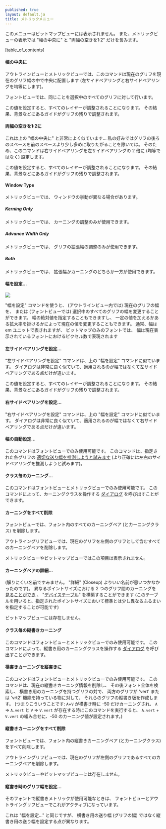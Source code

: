 ```yaml
---
published: true
layout: default.ja
title: メトリックメニュー
---
```


<!--
This menu is not present in the Bitmap View, and the Metrics View only
contains "Center in Width" and "Thirds in Width".
-->
このメニューはビットマップビューには表示されません。
また、メトリックビューの表示では "幅の中央に" と "両幅の空きを1:2" だけを含みます。


[table_of_contents]


<!--
#### Center in Width
-->
#### 幅の中央に

<!--
In the Outline and Metrics Views this centers the current glyph (makes
its lbearing be the same as its rbearing) within the current width.
-->
アウトラインビューとメトリックビューでは、このコマンドは現在のグリフを現在のグリフ幅の中で中央に配置します
(左サイドベアリングと右サイドベアリングを均等にします)。

<!--
In the Font View the same thing is done for all selected glyphs.
-->
フォントビューでは、同じことを選択中のすべてのグリフに対して行います。

<!--
Setting this value will adjust all layers so that guides in the background etc.
will be adjusted with the rest of the glyph.
-->
この値を設定すると、すべてのレイヤーが調整されることになります。
その結果、背景などにあるガイドがグリフの残りで調整されます。

<!--
#### Thirds in Width
-->
#### 両幅の空きを1:2に

<!--
This is very like Center in Width above... except that I happen to
prefer having a bit more white space after my glyphs than before them.
So this command makes the rbearing twice the lbearing (instead of making
them be the same).
-->
これは上の "幅の中央に" と非常によく似ています…
私の好みではグリフの後ろのスペースを前のスペースより少し多めに取りたがることを除いては。
そのため、このコマンドは右サイドベアリングを左サイドベアリングの 2 倍に (均等ではなく) 設定します。

<!--
Setting this value will adjust all layers so that guides in the background etc.
will be adjusted with the rest of the glyph.
-->
この値を設定すると、すべてのレイヤーが調整されることになります。
その結果、背景などにあるガイドがグリフの残りで調整されます。

#### Window Type

<!--
In the Metrics View, the window may behave in different ways.
-->
メトリックビューでは、
ウィンドウの挙動が異なる場合があります。


##### Kerning Only

<!--
This metrics view may only be used to adjust kerning
-->
メトリックビューでは、
カーニングの調整のみが使用できます。


##### Advance Width Only

<!--
This metrics view may only be used to adjust the advance widths of
glyphs
-->
メトリックビューでは、
グリフの拡張幅の調整のみが使用できます。

##### Both

<!--
This metrics view will adjust either the advance width or kerning
-->
メトリックビューでは、
拡張幅かカーニングのどちらか一方が使用できます。


<!--
#### Set Width...
-->
#### 幅を設定...

![](/assets/img/filemenu-setwidth.png)

<!--
The Set Width command allows you to change the width of the current
glyph (in the outline view) or all selected glyphs (in the font view).
You may either set the width to an absolute value, change the width by
adding a constant value to it, or multiply it by a scale factor.
Normally the width will be expressed in em-units, but in a bitmap only
font the width will be expressed as pixels in the current displayed
font.
-->
"幅を設定" コマンドを使うと、
(アウトラインビュー内では) 現在のグリフの幅を、
または (フォントビューでは) 選択中のすべてのグリフの幅を変更することができます。
幅の絶対値を指定することもできますし、
一定の値を加えるかある拡大率を掛けるかによって現在の値を変更することもできます。
通常、幅は em ユニットで表されますが、
ビットマップのみのフォントでは、
幅は現在表示されているフォントにおけるピクセル数で表現されます


<!--
#### Set LBearing...
-->
#### 左サイドベアリングを設定...

<!--
The Set LBearing command is similar to the Set Width command above, the
dialog is pretty much the same except that it applies to the left side
bearing rather than to the width.
-->
"左サイドベアリングを設定" コマンドは、上の "幅を設定" コマンドに似ています。
ダイアログは非常に良く似ていて、適用されるのが幅ではなくて左サイドベアリングである点だけが違います。

<!--
Setting this value will adjust all layers so that guides in the background etc.
will be adjusted with the rest of the glyph.
-->
この値を設定すると、すべてのレイヤーが調整されることになります。
その結果、背景などにあるガイドがグリフの残りで調整されます。

<!--
#### Set RBearing...
-->
#### 右サイドベアリングを設定...

<!--
The Set RBearing command is similar to the Set Width command above, the
dialog is pretty much the same except that it applies to the right side
bearing rather than to the width.
-->
"右サイドベアリングを設定" コマンドは、上の "幅を設定" コマンドに似ています。
ダイアログは非常に良く似ていて、適用されるのが幅ではなくて右サイドベアリングである点だけが違います。


<!--
#### Auto Width...
-->
#### 幅の自動設定...

<!--
This command is only available in the font view. [It attempts to guess
reasonable values for the widths](../autowidth/#AutoWidth) (more
accurately the left and right bearings) of the specified glyphs.
-->
このコマンドはフォントビューでのみ使用可能です。
このコマンドは、指定された各グリフの
[適切な送り幅を推測しようと試みます](../../reference/autowidth/#AutoWidth)
(より正確には左右のサイドベアリングを推測しようと試みます)。


<!--
#### Kern By Classes...
-->
#### クラス毎のカーニング...

<!--
This command is only available from the font and metrics views. It
provides the user with a [dialog](../metricsview/#kernclass) to
manipulate kerning classes.
-->
このコマンドはフォントビューとメトリックビューでのみ使用可能です。
このコマンドによって、カーニングクラスを操作する
[ダイアログ](../metricsview/#クラス毎のカーニング)
を呼び出すことができます。


<!--
#### Remove All Kern Pairs
-->
#### カーニングをすべて削除

<!--
In the font view removes all kern pairs (and kern classes) in the font.
-->
フォントビューでは、フォント内のすべてのカーニングペア (とカーニングクラス) を削除します。

<!--
In the outline glyph view removes all kern pairs where the current
glyph is the left hand glyph.
-->
アウトライングリフビューでは、現在のグリフを左側のグリフとして含むすべてのカーニングペアを削除します。

<!--
Not present in the Metrics or Bitmap views.
-->
メトリックビューやビットマップビューではこの項目は表示されません。


<!--
#### Kern Pair Closeup...
-->
#### カーニングペアの詳細...

<!--
(Sorry about the name, I couldn't think of a better).
[Allows](../metricsview/#kernpair) you to get a look at kerning between
two glyphs at different point-sizes and to build a "[Device
Table](../metricsview/#DeviceTable)" (which allows small corrections
from the standard behavior at specified point sizes)
-->
(解りにくい名前ですみません。 "詳細" (Closeup) よりいい名前が思いつかなかったのです)。
異なるポイントサイズにおける 2 つのグリフ間のカーニングを [見ることができ](../metricsview/#kern-pair-closeup) 、
"[デバイステーブル](../metricsview/#デバイステーブル)" を構築することができます
(このテーブルを用いると、指定されたポイントサイズにおいて標準とは少し異なるふるまいを指定することが可能です)

<!--
Not present in the Bitmap view.
-->
ビットマップビューには存在しません。


<!--
#### VKern By Classes...
-->
#### クラス毎の縦書きカーニング

<!--
This command is only available from the font and metrics views. It
provides the user with a [dialog](../metricsview/#kernclass) to
manipulate vertical kerning classes.
-->
このコマンドはフォントビューとメトリックビューでのみ使用可能です。
このコマンドによって、縦書き用のカーニングクラスを操作する
[ダイアログ](../metricsview/#クラス毎のカーニング)
を呼び出すことができます。


<!--
#### VKern From HKern
-->
#### 横書きカーニングを縦書きに

<!--
This command is only available from the font and metrics views. It
removes all current vertical kerning information, then it looks through
the font and for each pair of horizontally kerned glyphs where both have
a 'vert' or 'vrt2' feature it produces a vertical kerning pair for the
vertical versions of those glyphs. (That is: If `A`+`V` are horizontally
kerned by -50 and `A` =\> `A.vert` and `V` =\> `V.vert `then this
command will produce a vertical kerning pair between `A.vert` + `V.vert`
with a value of -50)
-->
このコマンドはフォントビューとメトリックビューでのみ使用可能です。
このコマンドは、現在の縦書きカーニング情報を削除し、
その後フォント全体を検索し、
横書き用のカーニングを持つグリフの対で、
両方のグリフが 'vert' または 'vrt2' 機能を持っている物に対して、
それらのグリフの縦書き版を作成します。
(つまりこういうことです:
`A`+`V` が横書き時に -50 だけカーニングされ、
`A` =\> `A.vert` と `V` =\> `V.vert` が存在する時にこのコマンドを実行すると、
`A.vert` + `V.vert` の組み合せに、-50 のカーニング値が設定されます。)


<!--
#### Remove All VKern Pairs
-->
#### 縦書きカーニングをすべて削除

<!--
In the font view removes all vertical kern pairs (and kern classes) in
the font.
-->
フォントビューでは、フォント内の縦書きカーニングペア (とカーニングクラス) をすべて削除します。

<!--
In the outline glyph view removes all kern pairs where the current
glyph is the left hand glyph.
-->
アウトライングリフビューでは、現在のグリフが左側のグリフであるすべてのカーニングペアを削除します。

<!--
Not present in the Metrics or Bitmap views.
-->
メトリックビューやビットマップビューには存在しません。


<!--
#### Set Vertical Advance...
-->
#### 縦書き時のグリフ幅を設定...

<!--
If vertical metrics are enabled for the font this will be active in the
font and outline glyph view.
-->
そのフォントで縦書きメトリックが使用可能なときは、
フォントビューとアウトライングリフビューでこれがアクティブになっています。

<!--
It behaves exactly like Set Width... except it works on the vertical
advance rather than the horizontal advance (width).
-->
これは "幅を設定..." と同じですが、
横書き用の送り幅 (グリフの幅) ではなく縦書き用の送り幅を設定する点が異なります。
